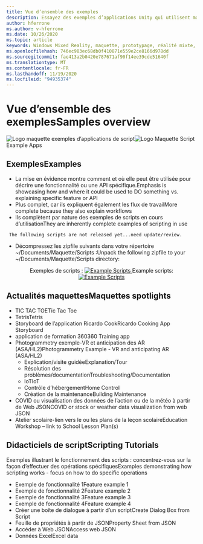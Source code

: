 ```yaml
---
title: Vue d’ensemble des exemples
description: Essayez des exemples d’applications Unity qui utilisent maquette.
author: hferrone
ms.author: v-hferrone
ms.date: 10/26/2020
ms.topic: article
keywords: Windows Mixed Reality, maquette, prototypage, réalité mixte, réalité virtuelle, VR, MR, feedback, Hub de commentaires, bogues
ms.openlocfilehash: 746ec983ec68db0f410871e559e2ce8166d978dd
ms.sourcegitcommit: fae413a2b0420e787671af90f14ee39cde51640f
ms.translationtype: MT
ms.contentlocale: fr-FR
ms.lasthandoff: 11/19/2020
ms.locfileid: "94935374"
---
```

# <a name="samples-overview"></a><span data-ttu-id="b0abd-104">Vue d’ensemble des exemples</span><span class="sxs-lookup"><span data-stu-id="b0abd-104">Samples overview</span></span>

<!-- TODO(Harrison): Need consolidated logo with text -->
<span data-ttu-id="b0abd-105">![Logo ](../images/MaquetteIcon.png) maquette exemples d’applications de script</span><span class="sxs-lookup"><span data-stu-id="b0abd-105">![Logo](../images/MaquetteIcon.png) Maquette Script Example Apps</span></span>

<!-- TODO(Stefan): Do these examples exist or do they need to be created? -->
## <a name="examples"></a><span data-ttu-id="b0abd-106">Exemples</span><span class="sxs-lookup"><span data-stu-id="b0abd-106">Examples</span></span>

* <span data-ttu-id="b0abd-107">La mise en évidence montre comment et où elle peut être utilisée pour décrire une fonctionnalité ou une API spécifique.</span><span class="sxs-lookup"><span data-stu-id="b0abd-107">Emphasis is showcasing how and where it could be used to DO something vs. explaining specific feature or API</span></span>
* <span data-ttu-id="b0abd-108">Plus complet, car ils expliquent également les flux de travail</span><span class="sxs-lookup"><span data-stu-id="b0abd-108">More complete because they also explain workflows</span></span>
* <span data-ttu-id="b0abd-109">Ils complètent par nature des exemples de scripts en cours d’utilisation</span><span class="sxs-lookup"><span data-stu-id="b0abd-109">They are inherently complete examples of scripting in use</span></span>

<!-- TODO(Stefan): Have these scripts been released yet or still waiting on update/review? -->
` The following scripts are not released yet...need update/review.`
* <span data-ttu-id="b0abd-110">Décompressez les zipfile suivants dans votre répertoire ~/Documents/Maquette/Scripts :</span><span class="sxs-lookup"><span data-stu-id="b0abd-110">Unpack the following zipfile to your ~/Documents/Maquette/Scripts directory:</span></span> 

<p align="center">
<span data-ttu-id="b0abd-111">Exemples de scripts : <a href="files/ExampleScripts.zip" download="ExampleScripts.zip">
  <img src="images/jsicon.png" alt="Example Scripts">
</a>
</span><span class="sxs-lookup"><span data-stu-id="b0abd-111">Example scripts: <a href="files/ExampleScripts.zip" download="ExampleScripts.zip">
  <img src="images/jsicon.png" alt="Example Scripts">
</a>
</span></span></p>

## <a name="maquettes-spotlights"></a><span data-ttu-id="b0abd-112">Actualités maquettes</span><span class="sxs-lookup"><span data-stu-id="b0abd-112">Maquettes spotlights</span></span>

<!-- TODO(Stefan): Do these projects exist somewhere? -->
* <span data-ttu-id="b0abd-113">TIC TAC TOE</span><span class="sxs-lookup"><span data-stu-id="b0abd-113">Tic Tac Toe</span></span>
* <span data-ttu-id="b0abd-114">Tetris</span><span class="sxs-lookup"><span data-stu-id="b0abd-114">Tetris</span></span>
* <span data-ttu-id="b0abd-115">Storyboard de l’application Ricardo Cook</span><span class="sxs-lookup"><span data-stu-id="b0abd-115">Ricardo Cooking App Storyboard</span></span>
* <span data-ttu-id="b0abd-116">application de formation 360</span><span class="sxs-lookup"><span data-stu-id="b0abd-116">360 Training app</span></span>
* <span data-ttu-id="b0abd-117">Photogrammetry exemple-VR et anticipation des AR (ASA/HL2)</span><span class="sxs-lookup"><span data-stu-id="b0abd-117">Photogrammetry Example - VR and anticipating AR (ASA/HL2)</span></span>
  * <span data-ttu-id="b0abd-118">Explication/visite guidée</span><span class="sxs-lookup"><span data-stu-id="b0abd-118">Explanation/Tour</span></span>
  * <span data-ttu-id="b0abd-119">Résolution des problèmes/documentation</span><span class="sxs-lookup"><span data-stu-id="b0abd-119">Troubleshooting/Documentation</span></span>
  * <span data-ttu-id="b0abd-120">IoT</span><span class="sxs-lookup"><span data-stu-id="b0abd-120">IoT</span></span>
  * <span data-ttu-id="b0abd-121">Contrôle d’hébergement</span><span class="sxs-lookup"><span data-stu-id="b0abd-121">Home Control</span></span>
  * <span data-ttu-id="b0abd-122">Création de la maintenance</span><span class="sxs-lookup"><span data-stu-id="b0abd-122">Building Maintenance</span></span>
* <span data-ttu-id="b0abd-123">COVID ou visualisation des données de l’action ou de la météo à partir de Web JSON</span><span class="sxs-lookup"><span data-stu-id="b0abd-123">COVID or stock or weather data visualization from web JSON</span></span>
* <span data-ttu-id="b0abd-124">Atelier scolaire-lien vers le ou les plans de la leçon scolaire</span><span class="sxs-lookup"><span data-stu-id="b0abd-124">Education Workshop – link to School Lesson Plan(s)</span></span>

## <a name="scripting-tutorials"></a><span data-ttu-id="b0abd-125">Didacticiels de script</span><span class="sxs-lookup"><span data-stu-id="b0abd-125">Scripting Tutorials</span></span>

<!-- TODO(Harrison/Stefan): Need to break these out into their own docs and create content for them. -->
<span data-ttu-id="b0abd-126">Exemples illustrant le fonctionnement des scripts : concentrez-vous sur la façon d’effectuer des opérations spécifiques</span><span class="sxs-lookup"><span data-stu-id="b0abd-126">Examples demonstrating how scripting works - focus on how to do specific operations</span></span>
* <span data-ttu-id="b0abd-127">Exemple de fonctionnalité 1</span><span class="sxs-lookup"><span data-stu-id="b0abd-127">Feature example 1</span></span>
* <span data-ttu-id="b0abd-128">Exemple de fonctionnalité 2</span><span class="sxs-lookup"><span data-stu-id="b0abd-128">Feature example 2</span></span>
* <span data-ttu-id="b0abd-129">Exemple de fonctionnalité 3</span><span class="sxs-lookup"><span data-stu-id="b0abd-129">Feature example 3</span></span>
* <span data-ttu-id="b0abd-130">Exemple de fonctionnalité 4</span><span class="sxs-lookup"><span data-stu-id="b0abd-130">Feature example 4</span></span>
* <span data-ttu-id="b0abd-131">Créer une boîte de dialogue à partir d’un script</span><span class="sxs-lookup"><span data-stu-id="b0abd-131">Create Dialog Box from Script</span></span>
* <span data-ttu-id="b0abd-132">Feuille de propriétés à partir de JSON</span><span class="sxs-lookup"><span data-stu-id="b0abd-132">Property Sheet from JSON</span></span>
* <span data-ttu-id="b0abd-133">Accéder à Web JSON</span><span class="sxs-lookup"><span data-stu-id="b0abd-133">Access web JSON</span></span>
* <span data-ttu-id="b0abd-134">Données Excel</span><span class="sxs-lookup"><span data-stu-id="b0abd-134">Excel data</span></span>